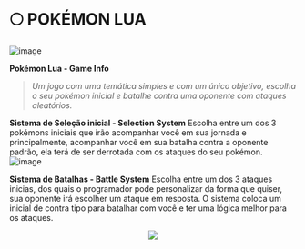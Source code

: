 # 🌕 POKÉMON LUA
![image](https://imgur.com/SuX9V9h.png)

**Pokémon Lua - Game Info**
> *Um jogo com uma temática simples e com um único objetivo,
> escolha o seu pokémon inicial e batalhe contra uma oponente
> com ataques aleatórios.*

**Sistema de Seleção inicial - Selection System**
Escolha entre um dos 3 pokémons iniciais que irão acompanhar
você em sua jornada e principalmente, acompanhar você em sua
batalha contra a oponente padrão, ela terá de ser derrotada com
os ataques do seu pokémon.
![image](https://imgur.com/I5voMj0.png)


**Sistema de Batalhas - Battle System**
Escolha entre um dos 3 ataques inicias, dos quais
o programador pode personalizar da forma que quiser,
sua oponente irá escolher um ataque em resposta.
O sistema coloca um inicial de contra tipo para batalhar
com você e ter uma lógica melhor para os ataques.

<p align="center">
  <img src=https://imgur.com/i5E93C9.png/>
</p>
